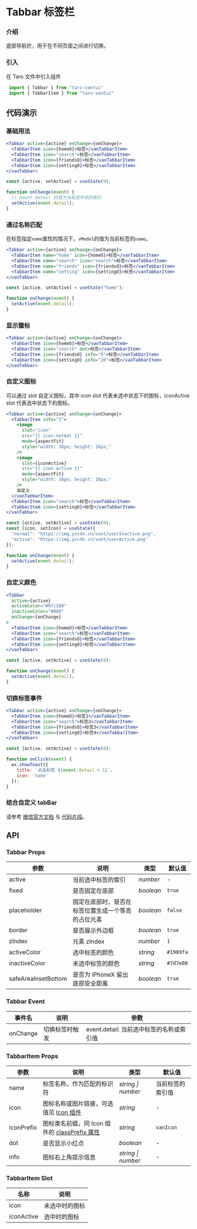 # Tabbar 标签栏

### 介绍

底部导航栏，用于在不同页面之间进行切换。

### 引入

在 Taro 文件中引入组件

```js
 import { Tabbar } from "taro-vantui"
 import { TabbarItem } from "taro-vantui" 
```

## 代码演示

### 基础用法

```jsx
<Tabbar active={active} onChange={onChange}>
  <TabbarItem icon={homeO}>标签</vanTabbarItem>
  <TabbarItem icon="search">标签</vanTabbarItem>
  <TabbarItem icon={friendsO}>标签</vanTabbarItem>
  <TabbarItem icon={settingO}>标签</vanTabbarItem>
</vanTabbar> 
```

```js
const [active, setActive] = useState(0);

function onChange(event) {
  // event.detail 的值为当前选中项的索引
  setActive(event.detail);
} 
```

### 通过名称匹配

在标签指定`name`属性的情况下，`vModel`的值为当前标签的`name`。

```jsx
<Tabbar active={active} onChange={onChange}>
  <TabbarItem name="home" icon={homeO}>标签</vanTabbarItem>
  <TabbarItem name="search" icon="search">标签</vanTabbarItem>
  <TabbarItem name="friends" icon={friendsO}>标签</vanTabbarItem>
  <TabbarItem name="setting" icon={settingO}>标签</vanTabbarItem>
</vanTabbar> 
```

```js
const [active, setActive] = useState("home");

function onChange(event) {
  setActive(event.detail);
} 
```

### 显示徽标

```jsx
<Tabbar active={active} onChange={onChange}>
  <TabbarItem icon={homeO}>标签</vanTabbarItem>
  <TabbarItem icon="search" dot>标签</vanTabbarItem>
  <TabbarItem icon={friendsO} info="5">标签</vanTabbarItem>
  <TabbarItem icon={settingO} info="20">标签</vanTabbarItem>
</vanTabbar> 
```

### 自定义图标

可以通过 slot 自定义图标，其中 icon slot 代表未选中状态下的图标，iconActive slot 代表选中状态下的图标。

```jsx
<Tabbar active={active} onChange={onChange}>
  <TabbarItem info="3">
    <image
      slot="icon"
      src="{{ icon.normal }}"
      mode={aspectFit}
      style="width: 30px; height: 18px;"
    />
    <image
      slot={iconActive}
      src="{{ icon.active }}"
      mode={aspectFit}
      style="width: 30px; height: 18px;"
    />
    自定义
  </vanTabbarItem>
  <TabbarItem icon="search">标签</vanTabbarItem>
  <TabbarItem icon={settingO}>标签</vanTabbarItem>
</vanTabbar> 
```

```js
const [active, setActive] = useState(0);
const [icon, setIcon] = useState({
  "normal": "https://img.yzcdn.cn/vant/userInactive.png",
  "active": "https://img.yzcdn.cn/vant/userActive.png"
});

function onChange(event) {
  setActive(event.detail);
} 
```

### 自定义颜色

```jsx
<Tabbar
  active={active}
  activeColor="#07c160"
  inactiveColor="#000"
  onChange={onChange}
>
  <TabbarItem icon={homeO}>标签</vanTabbarItem>
  <TabbarItem icon="search">标签</vanTabbarItem>
  <TabbarItem icon={friendsO}>标签</vanTabbarItem>
  <TabbarItem icon={settingO}>标签</vanTabbarItem>
</vanTabbar> 
```

```js
const [active, setActive] = useState(0);

function onChange(event) {
  setActive(event.detail);
} 
```

### 切换标签事件

```jsx
<Tabbar active={active} onChange={onChange}>
  <TabbarItem icon={homeO}>标签1</vanTabbarItem>
  <TabbarItem icon="search">标签2</vanTabbarItem>
  <TabbarItem icon={friendsO}>标签3</vanTabbarItem>
  <TabbarItem icon={settingO}>标签4</vanTabbarItem>
</vanTabbar> 
```

```js
const [active, setActive] = useState(0);

function onClick(event) {
  wx.showToast({
    title: `点击标签 ${event.detail + 1}`,
    icon: 'none'
  });
} 
```

### 结合自定义 tabBar

请参考 [微信官方文档](https://developers.weixin.qq.com/miniprogram/dev/framework/ability/customTabbar.html) 与 [代码片段](https://developers.weixin.qq.com/s/vaXgTsmQ7hnm)。

## API

### Tabbar Props

| 参数 | 说明 | 类型 | 默认值 |
| --- | --- | --- | --- |
| active | 当前选中标签的索引 | _number_ | - |
| fixed | 是否固定在底部 | _boolean_ | `true` |
| placeholder | 固定在底部时，是否在标签位置生成一个等高的占位元素 | _boolean_ | `false` |
| border | 是否展示外边框 | _boolean_ | `true` |
| zIndex | 元素 zIndex | _number_ | `1` |
| activeColor | 选中标签的颜色 | _string_ | `#1989fa` |
| inactiveColor | 未选中标签的颜色 | _string_ | `#7d7e80` |
| safeAreaInsetBottom | 是否为 iPhoneX 留出底部安全距离 | _boolean_ | `true` |

### Tabbar Event

| 事件名      | 说明           | 参数                                     |
| ----------- | -------------- | ---------------------------------------- |
| onChange | 切换标签时触发 | event.detail: 当前选中标签的名称或索引值 |

### TabbarItem Props

| 参数 | 说明 | 类型 | 默认值 |
| --- | --- | --- | --- |
| name | 标签名称，作为匹配的标识符 | _string \| number_ | 当前标签的索引值 |
| icon | 图标名称或图片链接，可选值见 [Icon 组件](#/icon) | _string_ | - |
| iconPrefix | 图标类名前缀，同 Icon 组件的 [classPrefix 属性](#/icon#props) | _string_ | `vanIcon` |
| dot | 是否显示小红点 | _boolean_ | - |
| info | 图标右上角提示信息 | _string \| number_ | - |

### TabbarItem Slot

| 名称        | 说明           |
| ----------- | -------------- |
| icon        | 未选中时的图标 |
| iconActive | 选中时的图标   |
